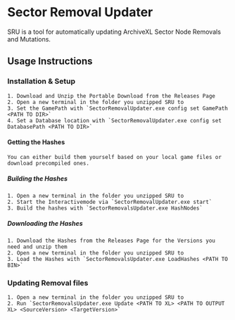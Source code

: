 # Sector Removal Updater

SRU is a tool for automatically updating ArchiveXL Sector Node Removals and Mutations.

## Usage Instructions
### Installation & Setup
    1. Download and Unzip the Portable Download from the Releases Page
    2. Open a new terminal in the folder you unzipped SRU to
    3. Set the GamePath with `SectorRemovalUpdater.exe config set GamePath <PATH TO DIR>`
    4. Set a Database location with `SectorRemovalUpdater.exe config set DatabasePath <PATH TO DIR>`
#### Getting the Hashes
    You can either build them yourself based on your local game files or download precompiled ones.
##### Building the Hashes
    1. Open a new terminal in the folder you unzipped SRU to
    2. Start the Interactivemode via `SectorRemovalUpdater.exe start`
    3. Build the hashes with `SectorRemovalsUpdater.exe HashNodes`
##### Downloading the Hashes
    1. Download the Hashes from the Releases Page for the Versions you need and unzip them
    2. Open a new terminal in the folder you unzipped SRU to
    3. Load the Hashes with `SectorRemovalsUpdater.exe LoadHashes <PATH TO BIN>`
### Updating Removal files
    1. Open a new terminal in the folder you unzipped SRU to
    2. Run `SectorRemovalsUpdater.exe Update <PATH TO XL> <PATH TO OUTPUT XL> <SourceVersion> <TargetVersion>`